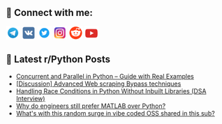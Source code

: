 ## 🔎 Connect with me:
[<img src="https://github.com/bullbesh/bullbesh/blob/main/images/Telegram.png" width="32" height="32" />](https://t.me/bullbesh)
[<img src="https://github.com/bullbesh/bullbesh/blob/main/images/VK.png" width="32" height="32" />](https://vk.com/bullbesh)
[<img src="https://github.com/bullbesh/bullbesh/blob/main/images/Twitter.png" width="32" height="32" />](https://twitter.com/bullbesh1)
[<img src="https://github.com/bullbesh/bullbesh/blob/main/images/Instagram.png" width="32" height="32" />](https://www.instagram.com/bullbesh)
[<img src="https://github.com/bullbesh/bullbesh/blob/main/images/Reddit.png" width="32" height="32" />](https://www.reddit.com/user/bullbesh)
[<img src="https://github.com/bullbesh/bullbesh/blob/main/images/YouTube.png" width="32" height="32" />](https://www.youtube.com/channel/UCtfjRs6uzgq5mfm8S06WTcg)

## 📕 Latest r/Python Posts
<!-- BLOG-POST-LIST:START -->
- [Concurrent and Parallel in Python – Guide with Real Examples](https://www.reddit.com/r/Python/comments/1m17kxd/concurrent_and_parallel_in_python_guide_with_real/)
- [[Discussion] Advanced Web scraping Bypass techniques](https://www.reddit.com/r/Python/comments/1m1429i/discussion_advanced_web_scraping_bypass_techniques/)
- [Handling Race Conditions in Python Without Inbuilt Libraries &lpar;DSA Interview&rpar;](https://www.reddit.com/r/Python/comments/1m130ur/handling_race_conditions_in_python_without/)
- [Why do engineers still prefer MATLAB over Python?](https://www.reddit.com/r/Python/comments/1m0tg55/why_do_engineers_still_prefer_matlab_over_python/)
- [What&#39;s with this random surge in vibe coded OSS shared in this sub?](https://www.reddit.com/r/Python/comments/1m0srzd/whats_with_this_random_surge_in_vibe_coded_oss/)
<!-- BLOG-POST-LIST:END -->
